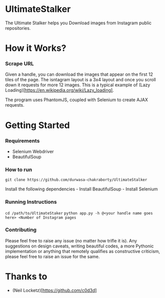 # UltimateStalker
The Ultimate Stalker helps you Download images from Instagram public repositories.


# How it Works?

### Scrape URL
Given a handle, you can download the images that appear on the first 12 tiles of the page. The isntagram layout is a 3x4 layout and once you scroll down it requests for more 12 images. This is a typical example of (Lazy Loading)[https://en.wikipedia.org/wiki/Lazy_loading].

The program uses PhantomJS, coupled with Selenium to create AJAX requests.

# Getting Started 

### Requirements

- Selenium Webdriver 
- BeautifulSoup

### How to run 

`git clone https://github.com/durwasa-chakraborty/UltimateStalker`

Install the following dependencies
	- Install BeautifulSoup
	- Install Selenium 

### Running Instructions 

`cd /path/to/UltimateStaker`
`python app.py -h @<your handle name goes here> <Number of Instagram pages`

### Contributing

Please feel free to raise any issue (no matter how trifle it is). Any suggestions on design caveats, writing beautiful codes, a more Pythonic implementation or anything that remotely qualifies as constructive criticism, please feel free to raise an issue for the same.



# Thanks to

- (Neil Locketz)[https://github.com/c0d3d]


